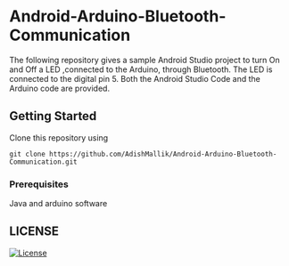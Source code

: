 # Android-Arduino-Bluetooth-Communication
The following repository gives a sample Android Studio project to turn On and Off a LED ,connected to the Arduino, through Bluetooth.
The LED is connected to the digital pin 5. Both the Android Studio Code and the Arduino code are provided.

## Getting Started

Clone this repository using

```
git clone https://github.com/AdishMallik/Android-Arduino-Bluetooth-Communication.git
```
### Prerequisites
Java and arduino software

## LICENSE
[![License](https://img.shields.io/badge/License-Apache%202.0-blue.svg)](https://opensource.org/licenses/Apache-2.0)
